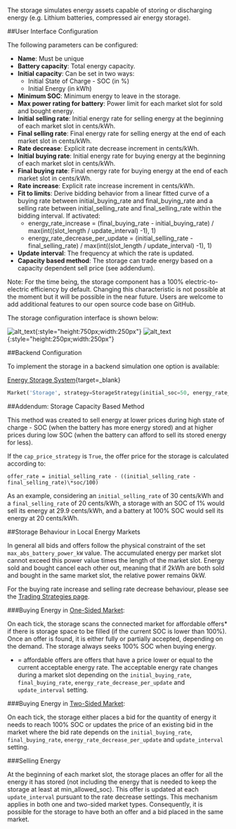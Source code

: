 The storage simulates energy assets capable of storing or discharging energy (e.g. Lithium batteries, compressed air energy storage).

##User Interface Configuration

The following parameters can be configured:

*   **Name**: Must be unique
*   **Battery capacity**: Total energy capacity.
*   **Initial capacity**: Can be set in two ways:
    *   Initial State of Charge - SOC (in %)
    *   Initial Energy (in kWh)
*   **Minimum SOC**: Minimum energy to leave in the storage.
*   **Max power rating for battery**: Power limit for each market slot for sold and bought energy.
*   **Initial selling rate**: Initial energy rate for selling energy at the beginning of each market slot in cents/kWh.
*   **Final selling rate**: Final energy rate for selling energy at the end of each market slot in cents/kWh.
*   **Rate decrease**: Explicit rate decrease increment in cents/kWh.
*   **Initial buying rate**: Initial energy rate for buying energy at the beginning of each market slot in cents/kWh.
*   **Final buying rate**: Final energy rate for buying energy at the end of each market slot in cents/kWh.
*   **Rate increase**: Explicit rate increase increment in cents/kWh.
*   **Fit to limits**: Derive bidding behavior from a linear fitted curve of a buying rate between initial_buying_rate and final_buying_rate and a selling rate between initial_selling_rate and final_selling_rate within the bidding interval. If activated:
    *   energy_rate_increase = (final_buying_rate - initial_buying_rate) / max(int((slot_length / update_interval) -1), 1)
    *   energy_rate_decrease_per_update = (initial_selling_rate - final_selling_rate) / max(int((slot_length / update_interval) -1), 1)
*   **Update interval**: The frequency at which the rate is updated.
*   **Capacity based method**: The storage can trade energy based on a capacity dependent sell price (see addendum).

Note: For the time being, the storage component has a 100% electric-to-electric efficiency by default. Changing this characteristic is not possible at the moment but it will be possible in the near future. Users are welcome to add additional features to our open source code base on GitHub.

The storage configuration interface is shown below:

![alt_text](img/model-storage-1.png){:style="height:750px;width:250px"}
![alt_text](img/model-storage-2.png){:style="height:250px;width:250px"}


##Backend Configuration

To implement the storage in a backend simulation one option is available:

[Energy Storage System](https://github.com/gridsingularity/gsy-e/blob/master/src/gsy_e/models/strategy/storage.py){target=_blank}


```python
Market('Storage', strategy=StorageStrategy(initial_soc=50, energy_rate_decrease_per_update=3, battery_capacity_kWh=1.2, max_abs_battery_power_kW=5, final_buying_rate=16.99, final_selling_rate= 17.01)))
```


##Addendum: Storage Capacity Based Method

This method was created to sell energy at lower prices during high state of charge - SOC (when the battery has more energy stored) and at higher prices during low SOC (when the battery can afford to sell its stored energy for less).

If the `cap_price_strategy` is `True`, the offer price for the storage is calculated according to:

`offer_rate = initial_selling_rate - ((initial_selling_rate - final_selling_rate)\*soc/100)`

As an example, considering an `initial_selling_rate` of 30 cents/kWh and a `final_selling_rate` of 20 cents/kWh, a storage with an SOC of 1% would sell its energy at 29.9 cents/kWh, and a battery at 100% SOC would sell its energy at 20 cents/kWh.

##Storage Behaviour in Local Energy Markets

In general all bids and offers follow the physical constraint of the set `max_abs_battery_power_kW` value. The accumulated energy per market slot cannot exceed this power value times the length of the market slot. Energy sold and bought cancel each other out, meaning that if 2kWh are both sold and bought in the same market slot, the relative power remains 0kW.

For the buying rate increase and selling rate decrease behaviour, please see the [Trading Strategies page](trading-agents-and-strategies).

###Buying Energy in [One-Sided Market](market-types.md#one-sided-pay-as-offer-market):

On each tick, the storage scans the connected market for affordable offers* if there is storage space to be filled (if the current SOC is lower than 100%). Once an offer is found, it is either fully or partially accepted, depending on the demand. The storage always seeks 100% SOC when buying energy.

* = affordable offers are offers that have a price lower or equal to the current acceptable energy rate. The acceptable energy rate changes during a market slot depending on the `initial_buying_rate`, `final_buying_rate`, `energy_rate_decrease_per_update` and `update_interval` setting.

###Buying Energy in [Two-Sided Market](market-types.md#two-sided-pay-as-bid-market):

On each tick, the storage either places a bid for the quantity of energy it needs to reach 100% SOC or updates the price of an existing bid in the market where the bid rate depends on the `initial_buying_rate`, `final_buying_rate`, `energy_rate_decrease_per_update` and `update_interval` setting.

###Selling Energy

At the beginning of each market slot, the storage places an offer for all the energy it has stored (not including the energy that is needed to keep the storage at least at min_allowed_soc). This offer is updated at each `update_interval` pursuant to the rate decrease settings. This mechanism applies in both one and two-sided market types. Consequently, it is possible for the storage to have both an offer and a bid placed in the same market.
